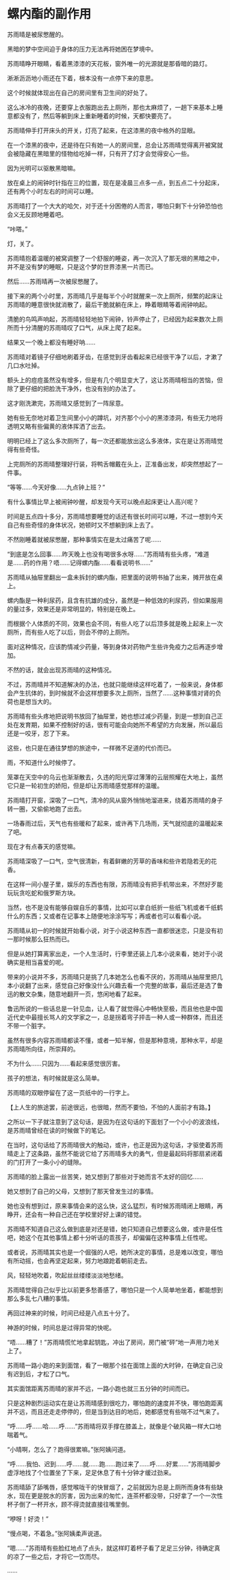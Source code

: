 # 螺内酯的副作用

苏雨晴是被尿憋醒的。

黑暗的梦中空间迫于身体的压力无法再将她困在梦境中。

苏雨晴睁开眼睛，看着黑漆漆的天花板，窗外唯一的光源就是那昏暗的路灯。

淅淅沥沥地小雨还在下着，根本没有一点停下来的意思。

这个时候就体现出在自己的房间里有卫生间的好处了。

这么冰冷的夜晚，还要穿上衣服跑出去上厕所，那也太麻烦了，一趟下来基本上睡意都没有了，然后等躺到床上重新睡着的时候，天都快要亮了。

苏雨晴伸手打开床头的开关，灯亮了起来，在这漆黑的夜中格外的显眼。

在一个漆黑的夜中，还是待在只有她一人的房间里，总会让苏雨晴觉得离开被窝就会被隐藏在黑暗里的怪物给吃掉一样，只有开了灯才会觉得安心一些。

因为光明可以驱散黑暗嘛。

放在桌上的闹钟时针指在三的位置，现在是凌晨三点多一点，到五点二十分起床，还有两个小时左右的时间可以睡。

苏雨晴打了一个大大的哈欠，对于还十分困倦的人而言，哪怕只剩下十分钟恐怕也会义无反顾地睡着吧。

“咔嗒。”

灯，关了。

苏雨晴抱着温暖的被窝调整了一个舒服的睡姿，再一次沉入了那无垠的黑暗之中，并不是没有梦的睡眠，只是这个梦的世界漆黑一片而已。

然后……苏雨晴再一次被尿憋醒了。

接下来的两个小时里，苏雨晴几乎是每半个小时就醒来一次上厕所，频繁的起床让苏雨晴的睡意很快就消散了，最后干脆就躺在床上，睁着眼睛等着闹钟响起。

清脆的鸟鸣声响起，苏雨晴轻轻地拍下闹钟，铃声停止了，已经因为起来数次上厕所而十分清醒的苏雨晴叹了口气，从床上爬了起来。

结果又一个晚上都没有睡好呐……

苏雨晴对着镜子仔细地刷着牙齿，在感觉到牙齿看起来已经很干净了以后，才漱了几口水吐掉。

额头上的痘痘虽然没有增多，但是有几个明显变大了，这让苏雨晴相当的苦恼，但除了更仔细的把脸洗干净外，也没有别的办法了。

这才刚洗漱完，苏雨晴又感觉到了一阵尿意。

她有些无奈地对着卫生间里小小的蹲坑，对齐那个小小的黑漆漆洞，有些无力地将透明又略有些偏黄的液体挥洒了出去。

明明已经上了这么多次厕所了，每一次还都能放出这么多液体，实在是让苏雨晴觉得有些奇怪。

上完厕所的苏雨晴整理好行装，将鸭舌帽戴在头上，正准备出发，却突然想起了一件事。

“等等……今天好像……九点钟上班？”

有什么事情比早上被闹钟吵醒，却发现今天可以晚点起床更让人高兴呢？

时间是五点四十多分，苏雨晴想要睡觉的话还有很长时间可以睡，不过一想到今天自己有些奇怪的身体状况，她顿时又不想躺到床上去了。

不然刚睡着就被尿憋醒，那种事情实在是太过痛苦了呢……

“到底是怎么回事……昨天晚上也没有喝很多水呀……”苏雨晴有些头疼，“难道是……药的作用？唔……记得螺内酯……看看说明书……”

苏雨晴从抽屉里翻出一盒未拆封的螺内酯，把里面的说明书抽了出来，摊开放在桌上。

螺内酯是一种利尿药，且含有抗雄的成分，虽然是一种低效的利尿药，但如果服用的量过多，效果还是非常明显的，特别是在晚上。

而根据个人体质的不同，效果也会不同，有些人吃了以后顶多就是晚上起来上一次厕所，而有些人吃了以后，则会不停的上厕所。

面对这种情况，应该酌情减少药量，等到身体对药物产生些许免疫力之后再逐步增加。

不然的话，就会出现苏雨晴的这种情况。

不过，苏雨晴并不知道解决的办法，也就只能继续这样吃着了，一般来说，身体都会产生抗体的，到时候就不会这样想要多次上厕所，当然了……这种事情对肾的负荷也是想当大的。

苏雨晴有些头疼地把说明书放回了抽屉里，她也想过减少药量，到是一想到自己正处在发育期，如果不控制好的话，很有可能会向她所不希望的方向发展，所以最后还是一咬牙，忍了下来。

这些，也只是在通往梦想的旅途中，一样微不足道的代价而已。

雨，不知道什么时候停了。

笼罩在天空中的乌云也渐渐散去，久违的阳光穿过薄薄的云层照耀在大地上，虽然它只是一轮初生的娇阳，但是却让苏雨晴感觉那样的温暖。

苏雨晴打开窗，深吸了一口气，清冷的风从窗外悄悄地溜进来，绕着苏雨晴的身子转一圈，又偷偷地跑了出去。

一场春雨过后，天气也有些暖和了起来，或许再下几场雨，天气就彻底的温暖起来了吧。

现在才有点春天的感觉嘛。

苏雨晴深吸了一口气，空气很清新，有着鲜嫩的芳草的香味和些许若隐若无的花香。

在这样一间小屋子里，娱乐的东西也有限，苏雨晴没有把手机带出来，不然好歹能玩玩贪吃蛇和俄罗斯方块。

当然，也不是没有能够自娱自乐的事情，比如可以拿白纸折一些纸飞机或者千纸鹤什么的东西；又或者在记事本上随便地涂涂写写；再或者也可以看看小说。

苏雨晴从初一的时候就开始看小说，对于小说这种东西一直都很迷恋，只是没有初一那时候那么狂热而已。

但是从她打算离家出走，一个人生活时，行李里还装上几本小说来看，她对于小说确实是相当喜爱的呢。

带来的小说并不多，苏雨晴只是挑了几本她怎么也看不厌的，苏雨晴从抽屉里把几本小说翻了出来，感觉自己好像没什么兴趣去看一个完整的故事，最后还是选了鲁迅的散文杂集，随意地翻开一页，悠闲地看了起来。

鲁迅所说的一些话总是一针见血，让人看了就觉得心中畅快至极，而且他也是中国近代史中最擅长骂人的文学家之一，总是拐着弯子抨击一种人或一种群体，而且还不带一个脏字。

虽然有很多内容苏雨晴都读不懂，或者一知半解，但是那种意境，那种水平，却是苏雨晴所向往，所崇拜的。

不为什么……只因为……看起来感觉很厉害。

孩子的想法，有时候就是这么简单。

苏雨晴的双眼停留在了这一页纸中的一行字上。

【上人生的旅途罢，前途很远，也很暗，然而不要怕，不怕的人面前才有路。】

之所以一下子就注意到了这句话，是因为在这句话的下面划了一个小小的波浪线，是苏雨晴曾经在读的时候做下的笔记。

在当时，这句话给了苏雨晴很大的触动，或许，也正是因为这句话，才驱使着苏雨晴走上了这条路，虽然不能说它给了苏雨晴多大的勇气，但是最起码将那扇紧闭着的门打开了一条小小的缝隙。

苏雨晴的脸上露出一丝苦笑，她又想到了那些对于她而言不太好的回忆……

她又想到了自己的父母，又想到了那天曾发生过的事情。

她也没有想到过，原来事情会来的这么快，这么猛烈，有时候苏雨晴闭上眼睛，再睁开，还会有一种自己还在学校里好好上课的错觉。

苏雨晴不知道自己这么做到底是对还是错，她只知道自己想要这么做，或许是任性吧，她这个在其他事情上都十分听话的乖孩子，却偏偏在这种事情上任性呢。

或者说，苏雨晴其实也是一个倔强的人吧，她所决定的事情，总是难以改变，哪怕有所动摇，也会再坚定起来，努力地踉跄着朝前走去。

风，轻轻地吹着，吹起丝丝缕缕淡淡地愁绪。

苏雨晴觉得自己似乎比以前更多愁善感了，哪怕只是一个人简单地坐着，都能想到那么多乱七八糟的事情。

再回过神来的时候，时间已经是八点五十分了。

神游的时候，时间总是过得异常的快呢。

“唔……糟了！”苏雨晴慌忙地拿起钥匙，冲出了房间，房门被“砰”地一声用力地关上了。

苏雨晴一路小跑的来到面馆，看了一眼那个挂在面馆上面的大时钟，在确定自己没有迟到后，才松了口气。

其实面馆距离苏雨晴的家并不远，一路小跑也就三五分钟的时间而已。

只是这种剧烈运动实在是让苏雨晴感到很吃力，哪怕跑的速度并不快，哪怕跑距离并不远，而且还走走停停的，但是当到达目的地后，她都感觉有些喘不过气来了。

“呼……呼……哈……呼……”苏雨晴将双手撑在膝盖上，就像是个破风箱一样大口地喘着气。

“小晴啊，怎么了？跑得很累嘛。”张阿姨问道。

“呼……我怕、迟到……呼……就……跑……跑过来了……呼……好累……”苏雨晴脚步虚浮地找了个位置坐了下来，足足休息了有十分钟才缓过劲来。

苏雨晴舔了舔嘴唇，感觉喉咙干的快冒烟了，之前就因为总是上厕所而身体有些缺水，现在更是脱水的厉害，因为出来的匆忙，连茶杯都没带，只好拿了一个一次性杯子倒了一杯开水，顾不得烫就直接往嘴里倒。

“咿呀！好烫！”

“慢点喝，不着急。”张阿姨柔声说道。

“嗯……”苏雨晴有些脸红地点了点头，就这样盯着杯子看了足足三分钟，待确定真的凉了一些之后，才将它一饮而尽。

……
